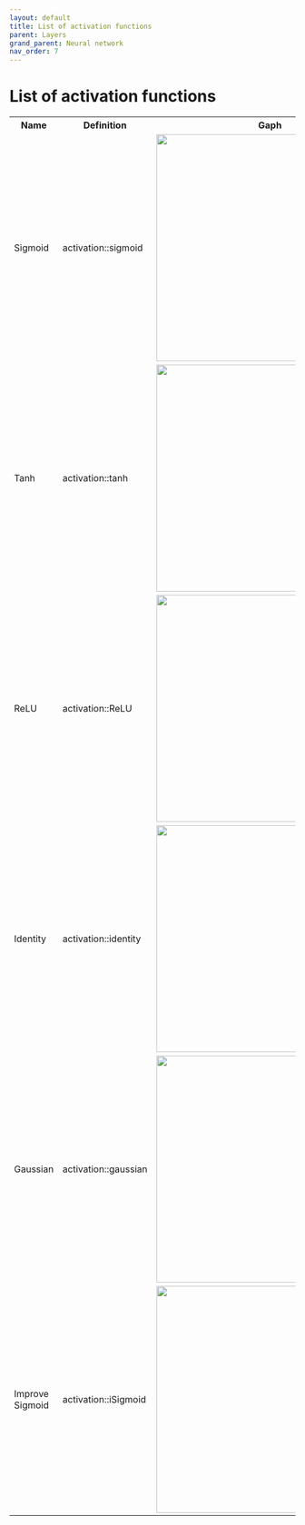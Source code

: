 ```yaml
---
layout: default
title: List of activation functions
parent: Layers
grand_parent: Neural network
nav_order: 7
---
```


# List of activation functions

<table style="width:100%">
  <tr>
    <th>Name</th>
    <th>Definition</th>
    <th>Gaph</th>
  </tr>
  <tr>
    <td>Sigmoid</td>
    <td>activation::sigmoid</td>
    <td><img src="{{site.baseurl}}/assets/images/activation_functions/sigmoid.png" att="sigmoid" width="400px" class="center"/></td>
  </tr>
  <tr>
    <td>Tanh</td>
    <td>activation::tanh</td>
    <td><img src="{{site.baseurl}}/assets/images/activation_functions/tanh.png" att="tanh" width="400px" class="center"/></td>
  </tr>
  <tr>
    <td>ReLU</td>
    <td>activation::ReLU</td>
    <td><img src="{{site.baseurl}}/assets/images/activation_functions/relu.png" att="relu" width="400px" class="center"/></td>
  </tr>
  <tr>
    <td>Identity</td>
    <td>activation::identity</td>
    <td><img src="{{site.baseurl}}/assets/images/activation_functions/identity.png" att="identity" width="400px" class="center"/></td>
  </tr>
  <tr>
    <td>Gaussian</td>
    <td>activation::gaussian</td>
    <td><img src="{{site.baseurl}}/assets/images/activation_functions/gaussian.png" att="gaussian" width="400px" class="center"/></td>
  </tr>
  <tr>
    <td>Improve Sigmoid</td>
    <td>activation::iSigmoid</td>
    <td><img src="{{site.baseurl}}/assets/images/activation_functions/isigmoid.png" att="isigmoid" width="400px" class="center"/></td>
  </tr>
</table>
